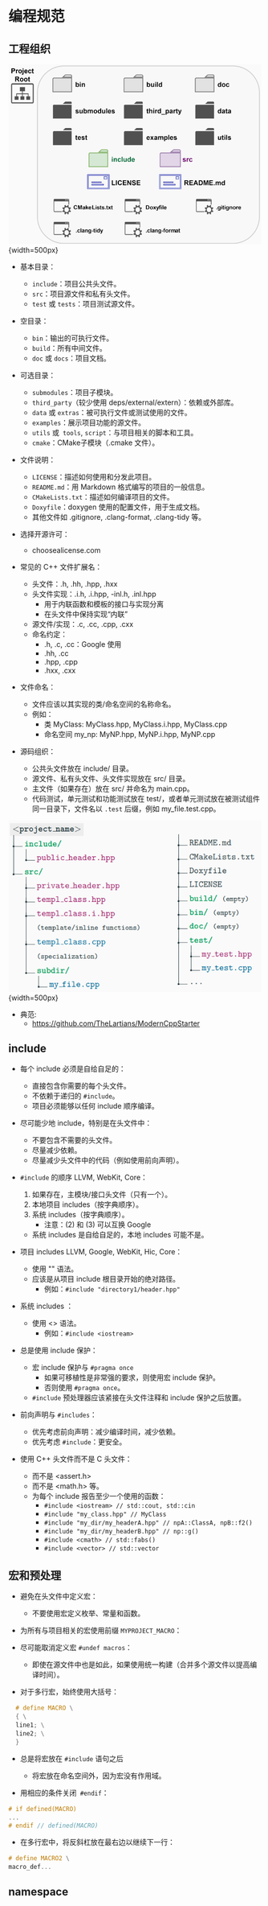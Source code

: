 # 编程规范

## 工程组织

![输入图片说明](./imgs/2024-07/1qJOS2LDTH0ybpzg.png){width=500px}





- 基本目录：
  - `include`：项目公共头文件。
  - `src`：项目源文件和私有头文件。
  - `test` 或 `tests`：项目测试源文件。

- 空目录：
  - `bin`：输出的可执行文件。
  - `build`：所有中间文件。
  - `doc` 或 `docs`：项目文档。

- 可选目录：
  - `submodules`：项目子模块。
  - `third_party`（较少使用 deps/external/extern）：依赖或外部库。
  - `data` 或 `extras`：被可执行文件或测试使用的文件。
  - `examples`：展示项目功能的源文件。
  - `utils` 或` tools`, `script`：与项目相关的脚本和工具。
  - `cmake`：CMake子模块（.cmake 文件）。

- 文件说明：
  - `LICENSE`：描述如何使用和分发此项目。
  - `README.md`：用 Markdown 格式编写的项目的一般信息。
  - `CMakeLists.txt`：描述如何编译项目的文件。
  - `Doxyfile`：doxygen 使用的配置文件，用于生成文档。
  - 其他文件如 .gitignore, .clang-format, .clang-tidy 等。


- 选择开源许可：
  - choosealicense.com


- 常见的 C++ 文件扩展名：
  - 头文件：.h, .hh, .hpp, .hxx
  - 头文件实现：.i.h, .i.hpp, -inl.h, .inl.hpp
    - 用于内联函数和模板的接口与实现分离
    - 在头文件中保持实现“内联”
  - 源文件/实现：.c, .cc, .cpp, .cxx
  - 命名约定：
    - .h, .c, .cc：Google 使用
    - .hh, .cc
    - .hpp, .cpp
    - .hxx, .cxx

- 文件命名：
  - 文件应该以其实现的类/命名空间的名称命名。
  - 例如：
    - 类 MyClass: MyClass.hpp, MyClass.i.hpp, MyClass.cpp
    - 命名空间 my_np: MyNP.hpp, MyNP.i.hpp, MyNP.cpp

- 源码组织：
  - 公共头文件放在 include/ 目录。
  - 源文件、私有头文件、头文件实现放在 src/ 目录。
  - 主文件（如果存在）放在 src/ 并命名为 main.cpp。
  - 代码测试，单元测试和功能测试放在 test/，或者单元测试放在被测试组件同一目录下，文件名以 `.test` 后缀，例如 my_file.test.cpp。

![输入图片说明](./imgs/2024-07/jY9iLAZq8pfecZPe.png){width=500px}


* 典范:
	* https://github.com/TheLartians/ModernCppStarter


## include



- 每个 include 必须是自给自足的：
  - 直接包含你需要的每个头文件。
  - 不依赖于递归的 `#include`。
  - 项目必须能够以任何 include 顺序编译。

- 尽可能少地 include，特别是在头文件中：
  - 不要包含不需要的头文件。
  - 尽量减少依赖。
  - 尽量减少头文件中的代码（例如使用前向声明）。

- `#include` 的顺序 LLVM, WebKit, Core：
  1. 如果存在，主模块/接口头文件（只有一个）。
  2. 本地项目 includes（按字典顺序）。
  3. 系统 includes（按字典顺序）。
     - 注意：(2) 和 (3) 可以互换 Google
  - 系统 includes 是自给自足的，本地 includes 可能不是。

- 项目 includes LLVM, Google, WebKit, Hic, Core：
  - 使用 "" 语法。
  - 应该是从项目 include 根目录开始的绝对路径。
    - 例如：`#include "directory1/header.hpp"`

- 系统 includes ：
  - 使用 <> 语法。
    - 例如：`#include <iostream>`

- 总是使用 include 保护：
  - 宏 include 保护与 `#pragma once`
    - 如果可移植性是非常强的要求，则使用宏 include 保护。
    - 否则使用 `#pragma once`。
  - `#include` 预处理器应该紧接在头文件注释和 include 保护之后放置。

- 前向声明与 `#includes`：
  - 优先考虑前向声明：减少编译时间，减少依赖。
  - 优先考虑 `#include`：更安全。

- 使用 C++ 头文件而不是 C 头文件：
  - <cassert> 而不是 <assert.h>
  - <cmath> 而不是 <math.h> 等。
  - 为每个 include 报告至少一个使用的函数：
    - `#include <iostream> // std::cout, std::cin`
    - `#include "my_class.hpp" // MyClass`
    - `#include "my_dir/my_headerA.hpp" // npA::ClassA, npB::f2()`
    - `#include "my_dir/my_headerB.hpp" // np::g()`
    - `#include <cmath> // std::fabs()`
    - `#include <vector> // std::vector`


## 宏和预处理

- 避免在头文件中定义宏：
  - 不要使用宏定义枚举、常量和函数。

- 为所有与项目相关的宏使用前缀 `MYPROJECT_MACRO`：

- 尽可能取消定义宏 `#undef macros`：
  - 即使在源文件中也是如此，如果使用统一构建（合并多个源文件以提高编译时间）。

- 对于多行宏，始终使用大括号：
```cpp
  # define MACRO \
  { \
  line1; \
  line2; \
  }
```

* 总是将宏放在 `#include` 语句之后
	* 将宏放在命名空间外，因为宏没有作用域。

* 用相应的条件关闭` #endif`：
```cpp
# if defined(MACRO)
...
# endif // defined(MACRO)
```

* 在多行宏中，将反斜杠放在最右边以继续下一行：
```cpp
# define MACRO2 \
macro_def...
```

## namespace


<!--stackedit_data:
eyJoaXN0b3J5IjpbMTY2MTAzMTU2Myw0MzU4OTY0MTksMTE0NT
kyMjQ0NV19
-->